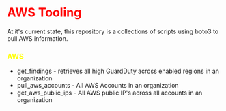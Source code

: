 # <span style="color:red">AWS Tooling</span>
At it's current state, this repository is a collections of scripts using boto3 to pull AWS information.
### <span style="color:yellow">AWS</span>
* get_findings - retrieves all high GuardDuty across enabled regions in an organization
* pull_aws_accounts - All AWS Accounts in an organization
* get_aws_public_ips - All AWS public IP's across all accounts in an organization

